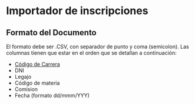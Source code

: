 # Importador de inscripciones

## Formato del Documento

El formato debe ser .CSV, con separador de punto y coma (semicolon).
Las columnas tienen que estar en el orden que se detallan a continuación:

- [Código de Carrera](CARRERAS.md)
- DNI
- Legajo
- Código de materia
- Comision
- Fecha (formato dd/mmm/YYY)